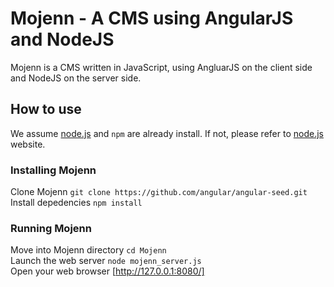 # Mojenn - A CMS using AngularJS and NodeJS

Mojenn is a CMS written in JavaScript, using AngluarJS on the client side and NodeJS on the server side.

## How to use

We assume [node.js](http://nodejs.org/) and `npm` are already install. If not, please refer to [node.js](http://nodejs.org/) website.

### Installing Mojenn

Clone Mojenn `git clone https://github.com/angular/angular-seed.git`  
Install depedencies `npm install`  

### Running Mojenn

Move into Mojenn directory `cd Mojenn`  
Launch the web server `node mojenn_server.js`  
Open your web browser [http://127.0.0.1:8080/]